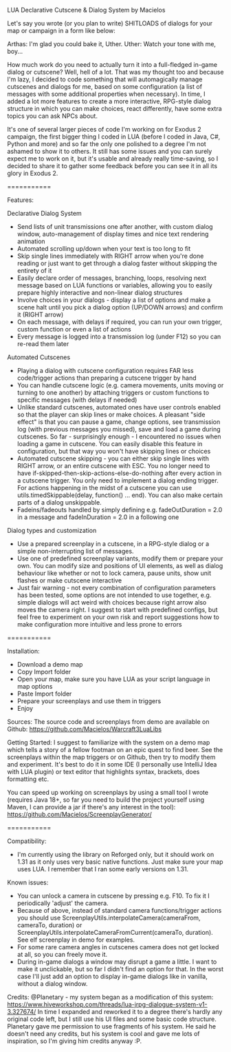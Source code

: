 LUA Declarative Cutscene & Dialog System
by Macielos

Let's say you wrote (or you plan to write) SHITLOADS of dialogs for your map or campaign in a form like below: 

Arthas: I'm glad you could bake it, Uther.
Uther: Watch your tone with me, boy...

How much work do you need to actually turn it into a full-fledged in-game dialog or cutscene? Well, hell of a lot. That was my thought too and because I'm lazy, I decided to code something that will automagically manage cutscenes and dialogs for me, based on some configuration (a list of messages with some additional properties when necessary). In time, I added a lot more features to create a more interactive, RPG-style dialog structure in which you can make choices, react differently, have some extra topics you can ask NPCs about. 

It's one of several larger pieces of code I'm working on for Exodus 2 campaign, the first bigger thing I coded in LUA (before I coded in Java, C#, Python and more) and so far the only one polished to a degree I'm not ashamed to show it to others. It still has some issues and you can surely expect me to work on it, but it's usable and already really time-saving, so I decided to share it to gather some feedback before you can see it in all its glory in Exodus 2. 

===========

Features:

Declarative Dialog System
- Send lists of unit transmissions one after another, with custom dialog window, auto-management of display times and nice text rendering animation
- Automated scrolling up/down when your text is too long to fit
- Skip single lines immediately with RIGHT arrow when you're done reading or just want to get through a dialog faster without skipping the entirety of it
- Easily declare order of messages, branching, loops, resolving next message based on LUA functions or variables, allowing you to easily prepare highly interactive and non-linear dialog structures
- Involve choices in your dialogs - display a list of options and make a scene halt until you pick a dialog option (UP/DOWN arrows) and confirm it (RIGHT arrow)
- On each message, with delays if required, you can run your own trigger, custom function or even a list of actions
- Every message is logged into a transmission log (under F12) so you can re-read them later

Automated Cutscenes
- Playing a dialog with cutscene configuration requires FAR less code/trigger actions than preparing a cutscene trigger by hand
- You can handle cutscene logic (e.g. camera movements, units moving or turning to one another) by attaching triggers or custom functions to specific messages (with delays if needed)
- Unlike standard cutscenes, automated ones have user controls enabled so that the player can skip lines or make choices. A pleasant "side effect" is that you can pause a game, change options, see transmission log (with previous messages you missed), save and load a game during cutscenes. So far - surprisingly enough - I encountered no issues when loading a game in cutscene. You can easily disable this feature in configuration, but that way you won't have skipping lines or choices
- Automated cutscene skipping - you can either skip single lines with RIGHT arrow, or an entire cutscene with ESC. You no longer need to have if-skipped-then-skip-actions-else-do-nothing after every action in a cutscene trigger. You only need to implement a dialog ending trigger. For actions happening in the midst of a cutscene you can use utils.timedSkippable(delay, function() ... end). You can also make certain parts of a dialog unskippable.
- Fadeins/fadeouts handled by simply defining e.g. fadeOutDuration = 2.0 in a message and fadeInDuration = 2.0 in a following one

Dialog types and customization
- Use a prepared screenplay in a cutscene, in a RPG-style dialog or a simple non-interrupting list of messages. 
- Use one of predefined screenplay variants, modify them or prepare your own. You can modify size and positions of UI elements, as well as dialog behaviour like whether or not to lock camera, pause units, show unit flashes or make cutscene interactive
- Just fair warning - not every combination of configuration parameters has been tested, some options are not intended to use together, e.g. simple dialogs will act weird with choices because right arrow also moves the camera right. I suggest to start with predefined configs, but feel free to experiment on your own risk and report suggestions how to make configuration more intuitive and less prone to errors

===========

Installation:
- Download a demo map
- Copy Import folder
- Open your map, make sure you have LUA as your script language in map options
- Paste Import folder
- Prepare your screenplays and use them in triggers
- Enjoy

Sources:
The source code and screenplays from demo are available on Github:
https://github.com/Macielos/Warcraft3LuaLibs

Getting Started:
I suggest to familiarize with the system on a demo map which tells a story of a fellow footman on an epic quest to find 
beer. See the screenplays within the map triggers or on Github, then try to modify them and experiment. It's best to do
it in some IDE (I personally use IntelliJ Idea with LUA plugin) or text editor that highlights syntax, brackets, 
does formatting etc. 

You can speed up working on screenplays by using a small tool I wrote (requires Java 18+, so far you need to build the 
project yourself using Maven, I can provide a jar if there's any interest in the tool):
https://github.com/Macielos/ScreenplayGenerator/

===========

Compatibility: 
- I'm currently using the library on Reforged only, but it should work on 1.31 as it only uses very basic native functions. Just make sure your map uses LUA. I remember that I ran some early versions on 1.31. 

Known issues: 
- You can unlock a camera in cutscene by pressing e.g. F10. To fix it I periodically 'adjust' the camera.
- Because of above, instead of standard camera functions/trigger actions you should use ScreenplayUtils.interpolateCamera(cameraFrom, cameraTo, duration) or ScreenplayUtils.interpolateCameraFromCurrent(cameraTo, duration). See elf screenplay in demo for examples. 
- For some rare camera angles in cutscenes camera does not get locked at all, so you can freely move it.
- During in-game dialogs a window may disrupt a game a little. I want to make it unclickable, but so far I didn't find an option for that. In the worst case I'll just add an option to display in-game dialogs like in vanilla, without a dialog window. 

Credits: 
@Planetary - my system began as a modification of this system:
https://www.hiveworkshop.com/threads/lua-jrpg-dialogue-system-v1-3.327674/
In time I expanded and reworked it to a degree there's hardly any original code left, but I still use his UI files and some basic code structure. Planetary gave me permission to use fragments of his system. He said he doesn't need any credits, but his system is cool and gave me lots of inspiration, so I'm giving him credits anyway :P. 
